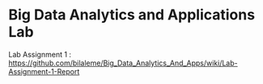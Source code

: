 # Big Data Analytics and Applications Lab

Lab Assignment 1 : https://github.com/bilaleme/Big_Data_Analytics_And_Apps/wiki/Lab-Assignment-1-Report